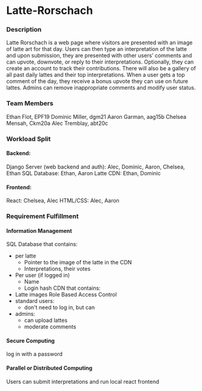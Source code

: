 # Latte-Rorschach

### Description
Latte Rorschach is a web page where visitors are presented with an image of latte art for that day. Users can then type an interpretation of the latte and upon submission, they are presented with other users’ comments and can upvote, downvote, or reply to their interpretations. Optionally, they can create an account to track their contributions. There will also be a gallery of all past daily lattes and their top interpretations. When a user gets a top comment of the day, they receive a bonus upvote they can use on future lattes. Admins can remove inappropriate comments and modify user status.

### Team Members
Ethan Flot, EPF19
Dominic Miller, dgm21
Aaron Garman, aag15b
Chelsea Mensah, Ckm20a
Alec Tremblay, abt20c

### Workload Split
#### Backend:
Django Server (web backend and auth): Alec, Dominic, Aaron, Chelsea, Ethan
SQL Database: Ethan, Aaron
Latte CDN: Ethan, Dominic
#### Frontend:
React: Chelsea, Alec
HTML/CSS: Alec, Aaron

### Requirement Fulfillment
#### Information Management
SQL Database that contains:
 - per latte
    - Pointer to the image of the latte in the CDN
    - Interpretations, their votes
 - Per user (if logged in)
    - Name
    - Login hash
CDN that contains:
 - Latte images
Role Based Access Control
 - standard users:
    - don't need to log in, but can
 - admins:
    - can upload lattes
    - moderate comments
#### Secure Computing
log in with a password
#### Parallel or Distributed Computing
Users can submit interpretations and run local react frontend
